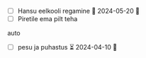 
- [ ] Hansu eelkooli regamine 📅 2024-05-20 🔺 
- [ ] Piretile ema pilt teha

auto
- [ ] pesu ja puhastus ⏳ 2024-04-10 🔼 